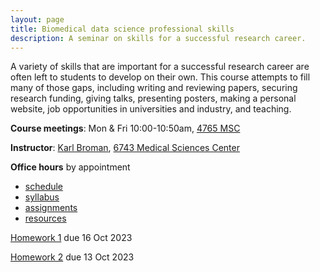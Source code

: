 ```yaml
---
layout: page
title: Biomedical data science professional skills
description: A seminar on skills for a successful research career.
---
```


A variety of skills that are important for a successful research
career are often left to students to develop on their own. This course
attempts to fill many of those gaps, including writing and reviewing
papers, securing research funding, giving talks, presenting posters,
making a personal website, job opportunities in universities and
industry, and teaching.

**Course meetings**: Mon & Fri 10:00-10:50am, [4765 MSC](https://kbroman.org/4765msc.html)

**Instructor**: [Karl Broman](https://kbroman.org),
[6743 Medical Sciences Center](https://kbroman.org/6743msc.html)

**Office hours** by appointment

- [schedule](schedule.html)
- [syllabus](syllabus.html)
- [assignments](assignments.html)
- [resources](resources.html)

[Homework 1](homework1.html) due 16 Oct 2023

[Homework 2](homework2.html) due 13 Oct 2023
